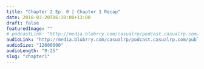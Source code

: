 ```yaml
---
title: "Chapter 2 Ep. 0 | Chapter 1 Recap"
date: 2018-03-20T06:30:00+13:00
draft: false
featuredImage: ""
# podcastLink: "http://media.blubrry.com/casualrp/podcast.casualrp.com/public/Chapter%202%20Ep%200%20_%20Chapter%201%20Recap.mp3"
audioLink: "http://media.blubrry.com/casualrp/podcast.casualrp.com/public/Chapter%202%20Ep%200%20_%20Chapter%201%20Recap.mp3"
audioSize: "12600000"
audioLength: "9:25"
slug: "chapter1"
---
```

